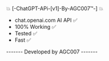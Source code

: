 💥 [-ChatGPT-APi-[v1]-By-AGC007™-] 💥

- chat.openai.com AI API ✅
- 100% Working ✅
- Tested ✅
- Fast ✅

------- Developed by AGC007 -------
